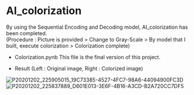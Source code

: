 # AI_colorization

By using the Sequential Encoding and Decoding model, AI_colorization has been completed.   
(Procedure : Picture is provided > Change to Gray-Scale > By model that I built, execute colorization > Colorization complete)

- Colorization.pynb
This file is the final version of this project.

- Result (Left : Original image, Right : Colorized image)

![P20201202_225905015_19C73385-4527-4FC7-98A6-44094900FC3D](https://user-images.githubusercontent.com/49470328/110445901-f3ca3d80-8101-11eb-88d4-8522d6779c71.PNG)
![P20201202_225837889_D601E013-3E6F-4B16-A3CD-B2A720CC7DF5](https://user-images.githubusercontent.com/49470328/110445914-f75dc480-8101-11eb-81cd-96ad71b8c7bb.PNG)

